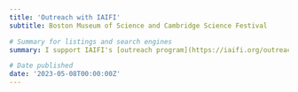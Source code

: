 ```yaml
---
title: 'Outreach with IAIFI'
subtitle: Boston Museum of Science and Cambridge Science Festival

# Summary for listings and search engines
summary: I support IAIFI's [outreach program](https://iaifi.org/outreach.html) in the general Boston area. {{< tweet user="iaifi_news" id="1695062405926064369" >}} {{< tweet user="iaifi_news" id="1708520473963725219" >}}

# Date published
date: '2023-05-08T00:00:00Z'
---
```





